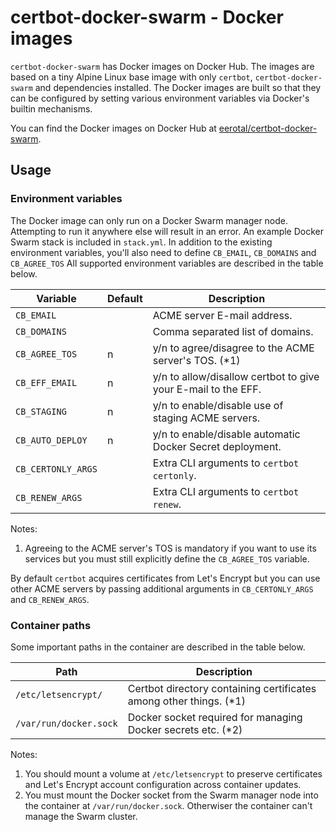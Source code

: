 # certbot-docker-swarm - Docker images

`certbot-docker-swarm` has Docker images on Docker Hub. The images are based on
a tiny Alpine Linux base image with only `certbot`, `certbot-docker-swarm` and
dependencies installed. The Docker images are built so that they can be configured
by setting various environment variables via Docker's builtin mechanisms.

You can find the Docker images on Docker Hub at
[eerotal/certbot-docker-swarm](https://hub.docker.com/repository/docker/eerotal/certbot-docker-swarm).

## Usage

### Environment variables

The Docker image can only run on a Docker Swarm manager node. Attempting to run it
anywhere else will result in an error. An example Docker Swarm stack is included in
`stack.yml`. In addition to the existing environment variables, you'll also need to
define `CB_EMAIL`, `CB_DOMAINS` and `CB_AGREE_TOS` All supported environment variables
are described in the table below.

| Variable           | Default | Description                                                   |
|--------------------|---------|---------------------------------------------------------------|
| `CB_EMAIL`         |         | ACME server E-mail address.                                   |
| `CB_DOMAINS`       |         | Comma separated list of domains.                              |
| `CB_AGREE_TOS`     | n       | y/n to agree/disagree to the ACME server's TOS. (*1)          |
| `CB_EFF_EMAIL`     | n       | y/n to allow/disallow certbot to give your E-mail to the EFF. |
| `CB_STAGING`       | n       | y/n to enable/disable use of staging ACME servers.            |
| `CB_AUTO_DEPLOY`   | n       | y/n to enable/disable automatic Docker Secret deployment.     |
| `CB_CERTONLY_ARGS` |         | Extra CLI arguments to `certbot certonly`.                    |
| `CB_RENEW_ARGS`    |         | Extra CLI arguments to `certbot renew`.                       |

Notes:

1. Agreeing to the ACME server's TOS is mandatory if you want to use its services
   but you must still explicitly define the `CB_AGREE_TOS` variable.

By default `certbot` acquires certificates from Let's Encrypt but you can use other
ACME servers by passing additional arguments in `CB_CERTONLY_ARGS` and `CB_RENEW_ARGS`.

### Container paths

Some important paths in the container are described in the table below.

| Path                   | Description                                                         |
|------------------------|---------------------------------------------------------------------|
| `/etc/letsencrypt/`    | Certbot directory containing certificates among other things. (*1)  |
| `/var/run/docker.sock` | Docker socket required for managing Docker secrets etc. (*2)        |

Notes:

1. You should mount a volume at `/etc/letsencrypt` to preserve certificates and
   Let's Encrypt account configuration across container updates.
2. You must mount the Docker socket from the Swarm manager node into the container
   at `/var/run/docker.sock`. Otherwiser the container can't manage the Swarm cluster.
